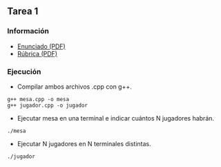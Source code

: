 ## Tarea 1

### Información

- [Enunciado (PDF)](https://udp.instructure.com/courses/20152/files/2659710/download?download_frd=1)
- [Rúbrica (PDF)](https://udp.instructure.com/courses/20152/files/2716000/download?download_frd=1)

### Ejecución

- Compilar ambos archivos .cpp con g++.

```shell
g++ mesa.cpp -o mesa
g++ jugador.cpp -o jugador
```

- Ejecutar mesa en una terminal e indicar cuántos N jugadores habrán.

```shell
./mesa
```

- Ejecutar N jugadores en N terminales distintas.

```shell
./jugador
```
